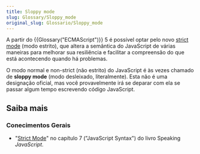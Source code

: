 ```yaml
---
title: Sloppy mode
slug: Glossary/Sloppy_mode
original_slug: Glossario/Sloppy_mode
---
```

A partir do {{Glossary("ECMAScript")}} 5 é possível optar pelo novo [strict mode](/pt-BR/docs/Web/JavaScript/Reference/Strict_mode) (modo estrito), que altera a semântica do JavaScript de várias maneiras para melhorar sua resiliência e facilitar a compreensão do que está acontecendo quando há problemas.

O modo normal e non-strict (não estrito) do JavaScript é às vezes chamado de **sloppy mode** (modo desleixado, literalmente). Esta não é uma designação oficial, mas você provavelmente irá se deparar com ela se passar algum tempo escrevendo código JavaScript.

## Saiba mais

### Conecimentos Gerais

- "[Strict Mode](http://speakingjs.com/es5/ch07.html#strict_mode)" no capítulo 7 ("JavaScript Syntax") do livro Speaking _JavaScript_.
